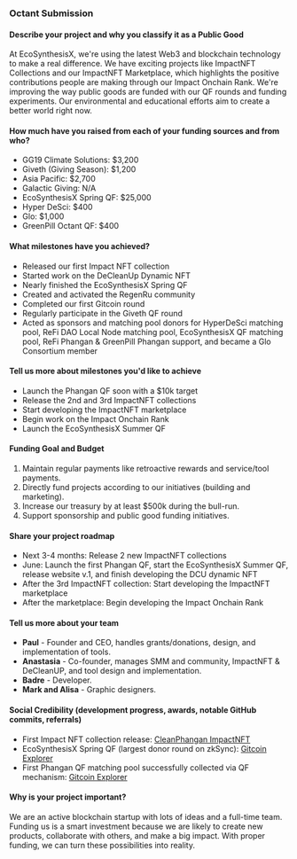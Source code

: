 ### Octant Submission

#### Describe your project and why you classify it as a Public Good

At EcoSynthesisX, we're using the latest Web3 and blockchain technology to make a real difference. We have exciting projects like ImpactNFT Collections and our ImpactNFT Marketplace, which highlights the positive contributions people are making through our Impact Onchain Rank. We're improving the way public goods are funded with our QF rounds and funding experiments. Our environmental and educational efforts aim to create a better world right now.

#### How much have you raised from each of your funding sources and from who?

- GG19 Climate Solutions: $3,200
- Giveth (Giving Season): $1,200
- Asia Pacific: $2,700
- Galactic Giving: N/A
- EcoSynthesisX Spring QF: $25,000
- Hyper DeSci: $400
- Glo: $1,000
- GreenPill Octant QF: $400

#### What milestones have you achieved?

- Released our first Impact NFT collection
- Started work on the DeCleanUp Dynamic NFT
- Nearly finished the EcoSynthesisX Spring QF
- Created and activated the RegenRu community
- Completed our first Gitcoin round
- Regularly participate in the Giveth QF round
- Acted as sponsors and matching pool donors for HyperDeSci matching pool, ReFi DAO Local Node matching pool, EcoSynthesisX QF matching pool, ReFi Phangan & GreenPill Phangan support, and became a Glo Consortium member

#### Tell us more about milestones you'd like to achieve

- Launch the Phangan QF soon with a $10k target
- Release the 2nd and 3rd ImpactNFT collections
- Start developing the ImpactNFT marketplace
- Begin work on the Impact Onchain Rank
- Launch the EcoSynthesisX Summer QF

#### Funding Goal and Budget

1. Maintain regular payments like retroactive rewards and service/tool payments.
2. Directly fund projects according to our initiatives (building and marketing).
3. Increase our treasury by at least $500k during the bull-run.
4. Support sponsorship and public good funding initiatives.

#### Share your project roadmap

- Next 3-4 months: Release 2 new ImpactNFT collections
- June: Launch the first Phangan QF, start the EcoSynthesisX Summer QF, release website v.1, and finish developing the DCU dynamic NFT
- After the 3rd ImpactNFT collection: Start developing the ImpactNFT marketplace
- After the marketplace: Begin developing the Impact Onchain Rank

#### Tell us more about your team

- **Paul** - Founder and CEO, handles grants/donations, design, and implementation of tools.
- **Anastasia** - Co-founder, manages SMM and community, ImpactNFT & DeCleanUP, and tool design and implementation.
- **Badre** - Developer.
- **Mark and Alisa** - Graphic designers.

#### Social Credibility (development progress, awards, notable GitHub commits, referrals)

- First Impact NFT collection release: [CleanPhangan ImpactNFT](https://cleanphangan.impactnft.xyz/)
- EcoSynthesisX Spring QF (largest donor round on zkSync): [Gitcoin Explorer](https://explorer-v1.gitcoin.co/#/round/324/0x2dbf25d8b490bc7a3e622309dd99a248c8b82776)
- First Phangan QF matching pool successfully collected via QF mechanism: [Gitcoin Explorer](https://explorer-v1.gitcoin.co/#/round/324/0x216c78dce86e0daa3e26758c7971245cf878293b)

#### Why is your project important?

We are an active blockchain startup with lots of ideas and a full-time team. Funding us is a smart investment because we are likely to create new products, collaborate with others, and make a big impact. With proper funding, we can turn these possibilities into reality.
